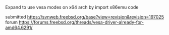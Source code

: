 
Expand to use vesa modes on x64 arch by import x86emu code<br>

submitted https://svnweb.freebsd.org/base?view=revision&revision=197025<br>
forum https://forums.freebsd.org/threads/vesa-driver-already-for-amd64.6291/<br>